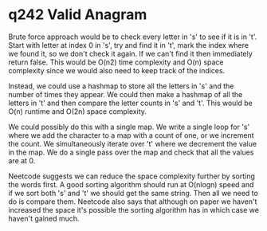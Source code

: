 # q242 Valid Anagram
Brute force approach would be to check every letter in 's' to see if it is in 't'.
Start with letter at index 0 in 's', try and find it in 't', mark the index 
where we found it, so we don't check it again. If we can't find it then 
immediately return false. This would be O(n2) time complexity and O(n) space
complexity since we would also need to keep track of the indices.

Instead, we could use a hashmap to store all the letters in 's' and the number of 
times they appear. We could then make a hashmap of all the letters in 't' and then 
compare the letter counts in 's' and 't'.
This would be O(n) runtime and O(2n) space complexity.

We could possibly do this with a single map. We write a single loop for 's' where
we add the character to a map with a count of one, or we increment the count.
We simultaneously iterate over 't' where we decrement the value in the map.
We do a single pass over the map and check that all the values are at 0.

Neetcode suggests we can reduce the space complexity further by sorting the words
first. A good sorting algorithm should run at O(nlogn) speed and if we sort both
's' and 't' we should get the same string. Then all we need to do is compare them.
Neetcode also says that although on paper we haven't increased the space it's 
possible the sorting algorithm has in which case we haven't gained much.
